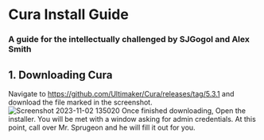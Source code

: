 # Cura Install Guide
### A guide for the intellectually challenged by SJGogol and Alex Smith
## 1. Downloading Cura
Navigate to  https://github.com/Ultimaker/Cura/releases/tag/5.3.1 and download the file marked in the screenshot.
![Screenshot 2023-11-02 135020](https://github.com/SJGogol/InstallerGuide/assets/88162881/b1355256-23d7-4661-ae55-396fe89a9834)
 Once finished downloading, Open the installer.
You will be met with a window asking for admin credentials. At this point, call over Mr. Sprugeon and he will fill it out for you. 
